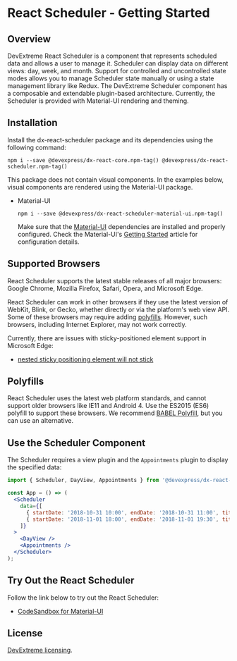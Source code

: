 # React Scheduler - Getting Started

## Overview

DevExtreme React Scheduler is a component that represents scheduled data and allows a user to manage it. Scheduler can display data on different views: day, week, and month. Support for controlled and uncontrolled state modes allows you to manage Scheduler state manually or using a state management library like Redux. The DevExtreme Scheduler component has a composable and extendable plugin-based architecture. Currently, the Scheduler is provided with Material-UI rendering and theming.

## Installation

Install the dx-react-scheduler package and its dependencies using the following command:

```
npm i --save @devexpress/dx-react-core.npm-tag() @devexpress/dx-react-scheduler.npm-tag()
```

This package does not contain visual components. In the examples below, visual components are rendered using the Material-UI package.

- Material-UI

  ```
  npm i --save @devexpress/dx-react-scheduler-material-ui.npm-tag()
  ```

  Make sure that the [Material-UI](https://material-ui.com/) dependencies are installed and properly configured. Check the Material-UI's [Getting Started](https://material-ui.com/getting-started/installation) article for configuration details.


## Supported Browsers

React Scheduler supports the latest stable releases of all major browsers: Google Chrome, Mozilla Firefox, Safari, Opera, and Microsoft Edge.

React Scheduler can work in other browsers if they use the latest version of WebKit, Blink, or Gecko, whether directly or via the platform's web view API. Some of these browsers may require adding [polyfills](#polyfills). However, such browsers, including Internet Explorer, may not work correctly.

Currently, there are issues with sticky-positioned element support in Microsoft Edge:
  - [nested sticky positioning element will not stick](https://developer.microsoft.com/en-us/microsoft-edge/platform/issues/18940617/)

## Polyfills

React Scheduler uses the latest web platform standards, and cannot support older browsers like IE11 and Android 4. Use the ES2015 (ES6) polyfill to support these browsers. We recommend [BABEL Polyfill](https://babeljs.io/docs/usage/polyfill/), but you can use an alternative.

## Use the Scheduler Component

The Scheduler requires a view plugin and the `Appointments` plugin to display the specified data:

```jsx
import { Scheduler, DayView, Appointments } from '@devexpress/dx-react-scheduler-material-ui';

const App = () => (
  <Scheduler
    data={[
      { startDate: '2018-10-31 10:00', endDate: '2018-10-31 11:00', title: 'Meeting' },
      { startDate: '2018-11-01 18:00', endDate: '2018-11-01 19:30', title: 'Go to a gym' },
    ]}
  >
    <DayView />
    <Appointments />
  </Scheduler>
);
```

## Try Out the React Scheduler

Follow the link below to try out the React Scheduler:

- [CodeSandbox for Material-UI](https://codesandbox.io/s/0y4zvoxl8v)

## License

[DevExtreme licensing](https://js.devexpress.com/licensing/).

